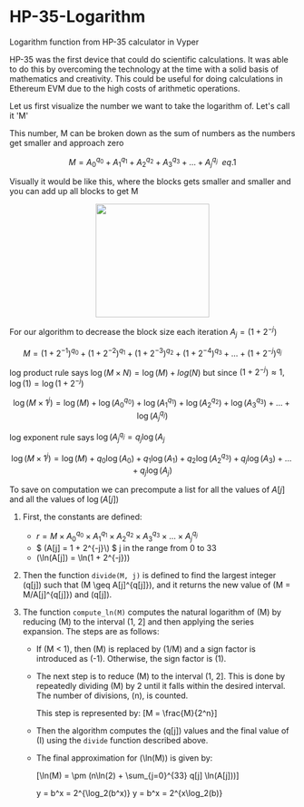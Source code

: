 # HP-35-Logarithm
Logarithm function from HP-35 calculator in Vyper

HP-35 was the first device that could do scientific calculations. It was able to do this by overcoming the technology at the time with a solid basis of mathematics and creativity. This could be useful for doing calculations in Ethereum EVM due to the high costs of arithmetic operations. 

Let us first visualize the number we want to take the logarithm of. Let's call it 'M'

This number, M can be broken down as the sum of numbers as the numbers get smaller and approach zero

$$M = A_{0}^{q_{0}} + A_{1}^{q_{1}} + A_{2}^{q_{2}} + A_{3}^{q_{3}} + \ldots + A_{j}^{q_{j}} \enspace eq. 1$$

Visually it would be like this, where the blocks gets smaller and smaller and you can add up all blocks to get M
<p align="center">
  <img width="200" height="200" src="https://github.com/y00sh/HP-35-Logarithm/assets/90585099/8df22aa2-b181-409c-b5ea-15c1198f5f5d">
</p>

For our algorithm to decrease the block size each iteration $` A_{j} = (1 + 2^{-j}) `$

$$M = (1 + 2^{-1})^{q_{0}} + (1 + 2^{-2})^{q_{1}} + (1 + 2^{-3})^{q_{2}} + (1 + 2^{-4})^{q_{3}} + \ldots + (1 + 2^{-j})^{q_{j}}$$

log product rule says $` \log(M \times N)=\log(M)+log(N) `$ but since $`(1 + 2^{-j}) \approx 1, \log(1)=\log(1 + 2^{-j})`$

$$\log(M \times 1^{j})= \log(M)+\log(A_{0}^{q_{0}})+\log(A_{1}^{q_{1}})+\log(A_{2}^{q_{2}})+\log(A_{3}^{q_{3}})+\ldots+\log(A_{j}^{q_{j}})$$

log exponent rule says $` \log(A_{j}^{q_{j}}=q_{j}\log(A_{j} `$

$$\log(M \times 1^{j})= \log(M)+ q_{0}\log(A_{0})+q_{1}\log(A_{1})+q_{2}\log(A_{2}^{q_{3}})+q_{j}\log(A_{3})+\ldots+q_{j}\log(A_{j})$$

To save on computation we can precompute a list for all the values of $`A[j]`$ and all the values of $`\log(A[j])`$





1. First, the constants are defined:

   - $` r = M \times A_{0}^{q_{0}} \times A_{1}^{q_{1}} \times A_{2}^{q_{2}} \times A_{3}^{q_{3}} \times \ldots \times A_{j}^{q_{j}} `$
   - $` (A[j] = 1 + 2^{-j}\) `$ j in the range from 0 to 33 
   - \(\ln(A[j]) = \ln(1 + 2^{-j})\)

2. Then the function `divide(M, j)` is defined to find the largest integer \(q[j]\) such that \(M \geq A[j]^{q[j]}\), and it returns the new value of \(M = M/A[j]^{q[j]}\) and \(q[j]\).

3. The function `compute_ln(M)` computes the natural logarithm of \(M\) by reducing \(M\) to the interval (1, 2] and then applying the series expansion. The steps are as follows:

   - If \(M < 1\), then \(M\) is replaced by \(1/M\) and a sign factor is introduced as \(-1\). Otherwise, the sign factor is \(1\).
   - The next step is to reduce \(M\) to the interval (1, 2]. This is done by repeatedly dividing \(M\) by 2 until it falls within the desired interval. The number of divisions, \(n\), is counted. 

     This step is represented by:
     \[M = \frac{M}{2^n}\]

   - Then the algorithm computes the \(q[j]\) values and the final value of \(I\) using the `divide` function described above.

   - The final approximation for \(\ln(M)\) is given by:
     
     \[\ln(M) = \pm (n\ln(2) + \sum_{j=0}^{33} q[j] \ln(A[j]))\]
     
     
     
     y = b^x = 2^{\log_2(b^x)}
     y = b^x = 2^{x\log_2(b)}



